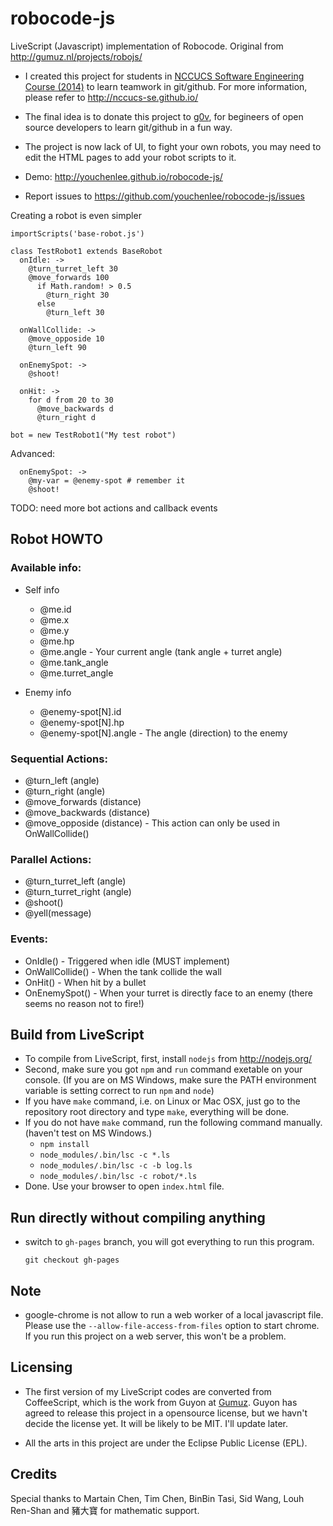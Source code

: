 robocode-js
===========
LiveScript (Javascript) implementation of Robocode. Original from http://gumuz.nl/projects/robojs/

 * I created this project for students in [NCCUCS Software Engineering Course (2014)](http://nccucs-se.github.io/) to learn teamwork in git/github. For more information, please refer to http://nccucs-se.github.io/
 * The final idea is to donate this project to [g0v](http://g0v.tw/), for begineers of open source developers to learn git/github in a fun way.
 * The project is now lack of UI, to fight your own robots, you may need to edit the HTML pages to add your robot scripts to it.

 * Demo: http://youchenlee.github.io/robocode-js/
 * Report issues to https://github.com/youchenlee/robocode-js/issues


Creating a robot is even simpler

```
importScripts('base-robot.js')

class TestRobot1 extends BaseRobot
  onIdle: ->
    @turn_turret_left 30
    @move_forwards 100
      if Math.random! > 0.5
        @turn_right 30
      else
        @turn_left 30

  onWallCollide: ->
    @move_opposide 10
    @turn_left 90

  onEnemySpot: ->
    @shoot!

  onHit: ->
    for d from 20 to 30
      @move_backwards d
      @turn_right d

bot = new TestRobot1("My test robot")

```

Advanced:
```
  onEnemySpot: ->
    @my-var = @enemy-spot # remember it
    @shoot!
```

TODO: need more bot actions and callback events


## Robot HOWTO

### Available info:

 * Self info
   * @me.id
   * @me.x
   * @me.y
   * @me.hp
   * @me.angle - Your current angle (tank angle + turret angle)
   * @me.tank_angle
   * @me.turret_angle

 * Enemy info
   * @enemy-spot[N].id
   * @enemy-spot[N].hp
   * @enemy-spot[N].angle - The angle (direction) to the enemy

### Sequential Actions:

 * @turn_left (angle)
 * @turn_right (angle)
 * @move_forwards (distance)
 * @move_backwards (distance)
 * @move_opposide (distance) - This action can only be used in OnWallCollide()

### Parallel Actions:

 * @turn_turret_left (angle)
 * @turn_turret_right (angle)
 * @shoot()
 * @yell(message)

### Events:

 * OnIdle() - Triggered when idle (MUST implement)
 * OnWallCollide() - When the tank collide the wall
 * OnHit() - When hit by a bullet
 * OnEnemySpot() - When your turret is directly face to an enemy (there seems no reason not to fire!)


## Build from LiveScript

 * To compile from LiveScript, first, install `nodejs` from http://nodejs.org/
 * Second, make sure you got `npm` and `run` command exetable on your console. (If you are on MS Windows, make sure the PATH environment variable is setting correct to run `npm` and `node`)
 * If you have `make` command, i.e. on Linux or Mac OSX, just go to the repository root directory and type `make`, everything will be done.
 * If you do not have `make` command, run the following command manually. (haven't test on MS Windows.)
   * `npm install`
   * `node_modules/.bin/lsc -c *.ls`
   * `node_modules/.bin/lsc -c -b log.ls`
   * `node_modules/.bin/lsc -c robot/*.ls`
 * Done. Use your browser to open `index.html` file.

## Run directly without compiling anything

 * switch to `gh-pages` branch, you will got everything to run this program.

   `git checkout gh-pages`

## Note

 * google-chrome is not allow to run a web worker of a local javascript file. Please use the `--allow-file-access-from-files` option to start chrome. If you run this project on a web server, this won't be a problem.

## Licensing

 * The first version of my LiveScript codes are converted from CoffeeScript, which is the work from Guyon at  [Gumuz](http://gumuz.nl/projects/robojs/). Guyon has agreed to release this project in a opensource license, but we havn't decide the license yet. It will be likely to be MIT. I'll update later.

 * All the arts in this project are under the Eclipse Public License (EPL).


## Credits

Special thanks to Martain Chen, Tim Chen, BinBin Tasi, Sid Wang, Louh Ren-Shan and 豬大寶 for mathematic support.
